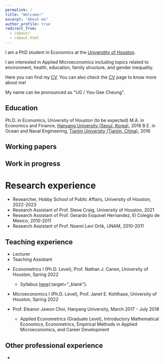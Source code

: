 ```yaml
---
permalink: /
title: "Welcome!"
excerpt: "About me"
author_profile: true
redirect_from:
  - /about/
  - /about.html
---
```


I am a PhD student in Economics at the [Universtity of Houston](https://www.uh.edu/class/economics/).

I am interested in Applied Microeconomics including topics related to environment, health, education, family structure, and gender inequality. 

Here you can find my <a href="/files/YujieZhang_CV.pdf">CV</a>. You can also check the [CV](https://yujiezhangecon.github.io/cv/) page to know more about me! 

My name can be pronounced as "UG / You-Gee Cheung". 

## Education

Ph.D. in Economics, University of Houston (to be expected) 
M.A. in Economics and Finance, [Hanyang University (Seoul, Korea)](https://site.hanyang.ac.kr/web/econeng/home), 2018 
B.E. in Ocean and Naval Engineering, [Tianjin University (Tianjin, China)](http://www.tju.edu.cn/english/index.htm), 2016

## Working papers 

## Work in progress

Research experience
======

* Researcher, Hobby School of Public Affairs, University of Houston, 2022-2023
* Research Assistant of Prof. Steve Craig, University of Houston, 2021
* Research Assistant of Prof. Gerardo Esquivel Hernandez, El Colegio de Mexico, 2010-2011
* Research Assistant of Prof. Noemi Levi Orlik, UNAM, 2010-2011

## Teaching experience

* Lecturer 
* Teaching Assistant 
- Econometrics I (Ph.D. Level), Prof. Nathan J. Canen, University of Houston, Spring 2022
    - Syllabus [here](https://github.com/evaloaeza/Empirical-IO/blob/main/IO_szabo_%20syllabus_2022_updated.pdf){:target="_blank"}.

- Microeconomics I (Ph.D. Level), Prof. Janet E. Kohlhase, University of Houston, Spring 2022
- Prof. Eleanor Jawon Choi, Hanyang University, March 2017 - July 2018
    - Applied Econometrics (Graduate Level), Introductory Mathematical Economics, Econometrics, Empirical Methods in Applied Microeconomics, and Career Development 

## Other professional experience

* 
